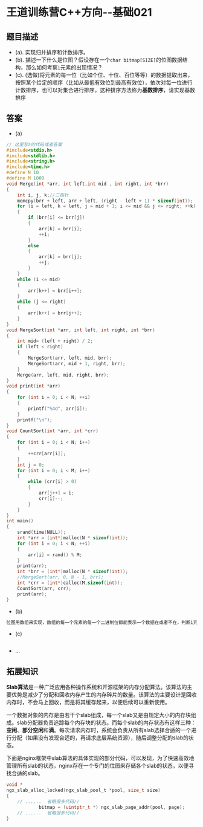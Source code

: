 # 王道训练营C++方向--基础021

## 题目描述

- (a). 实现归并排序和计数排序。
- (b). 描述一下什么是位图？假设存在一个`char bitmap[SIZE]`的位图数据结构，那么如何考察`i`元素的出现情况？
- (c). (选做)将元素的每一位（比如个位、十位、百位等等）的数据提取出来，按照某个给定的顺序（比如从最低有效位到最高有效位），依次对每一位进行计数排序，也可以对集合进行排序，这种排序方法称为**基数排序**，请实现基数排序

## 答案

- (a)

```c
// 这里写a的代码或者答案
#include<stdio.h>
#include<stdlib.h>
#include<string.h>
#include<time.h>
#define N 10
#define M 1000
void Merge(int *arr, int left,int mid , int right, int *brr)
{
	int i, j, k;//三指针
	memcpy(brr + left, arr + left, (right - left + 1) * sizeof(int));
	for (i = left, k = left, j = mid + 1; i <= mid && j <= right; ++k)
	{
		if (brr[i] <= brr[j])
		{
			arr[k] = brr[i];
			++i;
		}
		else
		{
			arr[k] = brr[j];
			++j;
		}
	}
	while (i <= mid)
	{
		arr[k++] = brr[i++];
	}
	while (j <= right)
	{
		arr[k++] = brr[j++];
	}
}
void MergeSort(int *arr, int left, int right, int *brr)
{
	int mid= (left + right) / 2;
	if (left < right)
	{
		MergeSort(arr, left, mid, brr);
		MergeSort(arr, mid + 1, right, brr);
	}
	Merge(arr, left, mid, right, brr);
}
void print(int *arr)
{
	for (int i = 0; i < N; ++i)
	{
		printf("%4d", arr[i]);
	}
	printf("\n");
}
void CountSort(int *arr, int *crr)
{
	for (int i = 0; i < N; i++)
	{
		++crr[arr[i]];
	}
	int j = 0;
	for (int i = 0; i < M; i++)
	{
		while (crr[i] > 0)
		{
			arr[j++] = i;
			crr[i]--;
		}
	}
}
int main()
{
	srand(time(NULL));
	int *arr = (int*)malloc(N * sizeof(int));
	for (int i = 0; i < N; ++i)
	{
		arr[i] = rand() % M;
	}
	print(arr);
	int *brr = (int*)malloc(N * sizeof(int));
	//MergeSort(arr, 0, N - 1, brr);
	int *crr = (int*)calloc(M,sizeof(int));
	CountSort(arr, crr);
	print(arr);
}
```

- (b)

```c
位图用数组来实现，数组的每一个元素的每一个二进制位都能表示一个数据在或者不在，判断i元素就可以看char bitmap[SIZE]的第i位为0或者为1.
```

- (c)

```c

```

- ...

## 拓展知识

**Slab算法**是一种广泛应用各种操作系统和开源框架的内存分配算法。该算法的主要优势是减少了分配和回收内存产生的内存碎片的数量。该算法的主要设计是回收内存时，不会马上回收，而是将其缓存起来，以便后续可以重新使用。

一个数据对象的内存是由若干个slab组成，每一个slab又是由规定大小的内存块组成。slab分配器负责追踪每个内存块的状态。而每个slab的内存状态有这样三种：**空闲**、**部分空闲**和**满**。每次请求内存时，系统会负责从所有slab选择合适的一个进行分配（如果没有发现合适的，再请求底层系统资源），随后调整分配的slab的状态。

下面是nginx框架中slab算法的具体实现的部分代码，可以发现，为了快速高效地管理所有slab的状态，nginx存在一个专门的位图来存储各个slab的状态，以便寻找合适的slab。

```c
void *
ngx_slab_alloc_locked(ngx_slab_pool_t *pool, size_t size)
{
	// ......  省略很多代码// 
            bitmap = (uintptr_t *) ngx_slab_page_addr(pool, page);
	// ......  省略很多代码//
}

```



